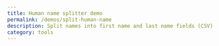 ```yaml
---
title: Human name splitter demo
permalink: /demos/split-human-name
description: Split names into first name and last name fields (CSV)
category: tools
---
```

